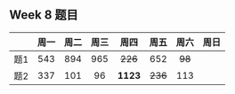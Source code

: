 

## Week 8 题目
|       | 周一   | 周二   |  周三 |   周四 |   周五  | 周六 |  周日 |
| :----:| :----:| :----:|:----:  |:----: |:----: |:----:|:----: |
| 题1   | 543 	| 894	 |   965    |  ~~226~~  |652   |  ~~98~~|
| 题2   |337    | 101    |    96    |  **1123**  |~~236~~  | 113|






